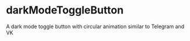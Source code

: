 # darkModeToggleButton
A dark mode toggle button with circular animation similar to Telegram and VK
